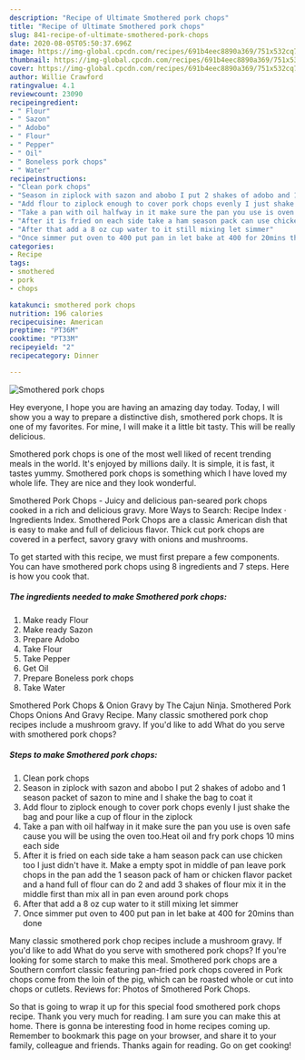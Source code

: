 ```yaml
---
description: "Recipe of Ultimate Smothered pork chops"
title: "Recipe of Ultimate Smothered pork chops"
slug: 841-recipe-of-ultimate-smothered-pork-chops
date: 2020-08-05T05:50:37.696Z
image: https://img-global.cpcdn.com/recipes/691b4eec8890a369/751x532cq70/smothered-pork-chops-recipe-main-photo.jpg
thumbnail: https://img-global.cpcdn.com/recipes/691b4eec8890a369/751x532cq70/smothered-pork-chops-recipe-main-photo.jpg
cover: https://img-global.cpcdn.com/recipes/691b4eec8890a369/751x532cq70/smothered-pork-chops-recipe-main-photo.jpg
author: Willie Crawford
ratingvalue: 4.1
reviewcount: 23090
recipeingredient:
- " Flour"
- " Sazon"
- " Adobo"
- " Flour"
- " Pepper"
- " Oil"
- " Boneless pork chops"
- " Water"
recipeinstructions:
- "Clean pork chops"
- "Season in ziplock with sazon and abobo I put 2 shakes of adobo and 1 season packet of sazon to mine and I shake the bag to coat it"
- "Add flour to ziplock enough to cover pork chops evenly I just shake the bag and pour like a cup of flour in the ziplock"
- "Take a pan with oil halfway in it make sure the pan you use is oven safe cause you will be using the oven too.Heat oil and fry pork chops 10 mins each side"
- "After it is fried on each side take a ham season pack can use chicken too I just didn&#39;t have it. Make a empty spot in middle of pan leave pork chops in the pan add the 1 season pack of ham or chicken flavor packet and a hand full of flour can do 2 and add 3 shakes of flour mix it in the middle first than mix all in pan even around pork chops"
- "After that add a 8 oz cup water to it still mixing let simmer"
- "Once simmer put oven to 400 put pan in let bake at 400 for 20mins than done"
categories:
- Recipe
tags:
- smothered
- pork
- chops

katakunci: smothered pork chops 
nutrition: 196 calories
recipecuisine: American
preptime: "PT36M"
cooktime: "PT33M"
recipeyield: "2"
recipecategory: Dinner

---
```



![Smothered pork chops](https://img-global.cpcdn.com/recipes/691b4eec8890a369/751x532cq70/smothered-pork-chops-recipe-main-photo.jpg)

Hey everyone, I hope you are having an amazing day today. Today, I will show you a way to prepare a distinctive dish, smothered pork chops. It is one of my favorites. For mine, I will make it a little bit tasty. This will be really delicious.

Smothered pork chops is one of the most well liked of recent trending meals in the world. It's enjoyed by millions daily. It is simple, it is fast, it tastes yummy. Smothered pork chops is something which I have loved my whole life. They are nice and they look wonderful.

Smothered Pork Chops - Juicy and delicious pan-seared pork chops cooked in a rich and delicious gravy. More Ways to Search: Recipe Index · Ingredients Index. Smothered Pork Chops are a classic American dish that is easy to make and full of delicious flavor. Thick cut pork chops are covered in a perfect, savory gravy with onions and mushrooms.


To get started with this recipe, we must first prepare a few components. You can have smothered pork chops using 8 ingredients and 7 steps. Here is how you cook that.

<!--inarticleads1-->

##### The ingredients needed to make Smothered pork chops:

1. Make ready  Flour
1. Make ready  Sazon
1. Prepare  Adobo
1. Take  Flour
1. Take  Pepper
1. Get  Oil
1. Prepare  Boneless pork chops
1. Take  Water


Smothered Pork Chops &amp; Onion Gravy by The Cajun Ninja. Smothered Pork Chops Onions And Gravy Recipe. Many classic smothered pork chop recipes include a mushroom gravy. If you&#39;d like to add What do you serve with smothered pork chops? 

<!--inarticleads2-->

##### Steps to make Smothered pork chops:

1. Clean pork chops
1. Season in ziplock with sazon and abobo I put 2 shakes of adobo and 1 season packet of sazon to mine and I shake the bag to coat it
1. Add flour to ziplock enough to cover pork chops evenly I just shake the bag and pour like a cup of flour in the ziplock
1. Take a pan with oil halfway in it make sure the pan you use is oven safe cause you will be using the oven too.Heat oil and fry pork chops 10 mins each side
1. After it is fried on each side take a ham season pack can use chicken too I just didn&#39;t have it. Make a empty spot in middle of pan leave pork chops in the pan add the 1 season pack of ham or chicken flavor packet and a hand full of flour can do 2 and add 3 shakes of flour mix it in the middle first than mix all in pan even around pork chops
1. After that add a 8 oz cup water to it still mixing let simmer
1. Once simmer put oven to 400 put pan in let bake at 400 for 20mins than done


Many classic smothered pork chop recipes include a mushroom gravy. If you&#39;d like to add What do you serve with smothered pork chops? If you&#39;re looking for some starch to make this meal. Smothered pork chops are a Southern comfort classic featuring pan-fried pork chops covered in Pork chops come from the loin of the pig, which can be roasted whole or cut into chops or cutlets. Reviews for: Photos of Smothered Pork Chops. 

So that is going to wrap it up for this special food smothered pork chops recipe. Thank you very much for reading. I am sure you can make this at home. There is gonna be interesting food in home recipes coming up. Remember to bookmark this page on your browser, and share it to your family, colleague and friends. Thanks again for reading. Go on get cooking!
